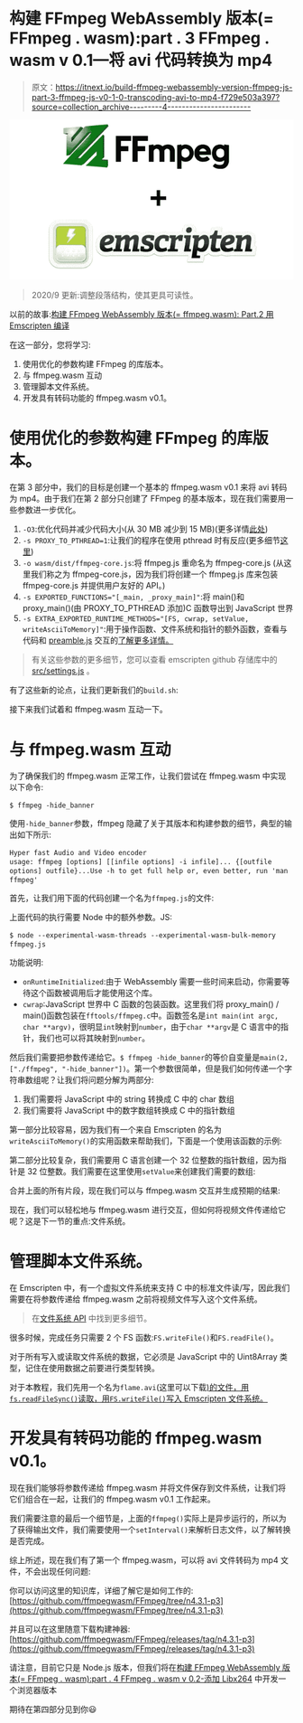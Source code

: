# 构建 FFmpeg WebAssembly 版本(= FFmpeg . wasm):part . 3 FFmpeg . wasm v 0.1—将 avi 代码转换为 mp4

> 原文：<https://itnext.io/build-ffmpeg-webassembly-version-ffmpeg-js-part-3-ffmpeg-js-v0-1-0-transcoding-avi-to-mp4-f729e503a397?source=collection_archive---------4----------------------->

![](img/8c0c378d4f8e771bf56ebf20e4685f63.png)

> 2020/9 更新:调整段落结构，使其更具可读性。

以前的故事:[构建 FFmpeg WebAssembly 版本(= ffmpeg.wasm): Part.2 用 Emscripten 编译](https://medium.com/@jeromewus/build-ffmpeg-webassembly-version-ffmpeg-js-part-2-compile-with-emscripten-4c581e8c9a16)

在这一部分，您将学习:

1.  使用优化的参数构建 FFmpeg 的库版本。
2.  与 ffmpeg.wasm 互动
3.  管理脚本文件系统。
4.  开发具有转码功能的 ffmpeg.wasm v0.1。

# 使用优化的参数构建 FFmpeg 的库版本。

在第 3 部分中，我们的目标是创建一个基本的 ffmpeg.wasm v0.1 来将 avi 转码为 mp4。由于我们在第 2 部分只创建了 FFmpeg 的基本版本，现在我们需要用一些参数进一步优化。

1.  `-O3`:优化代码并减少代码大小(从 30 MB 减少到 15 MB)(更多详情[此处](https://emscripten.org/docs/optimizing/Optimizing-Code.html))
2.  `-s PROXY_TO_PTHREAD=1`:让我们的程序在使用 pthread 时有反应(更多细节[这里](https://emscripten.org/docs/porting/pthreads.html#additional-flags))
3.  `-o wasm/dist/ffmpeg-core.js`:将 ffmpeg.js 重命名为 ffmpeg-core.js
    (从这里我们称之为 ffmpeg-core.js，因为我们将创建一个 ffmpeg.js 库来包装 ffmpeg-core.js 并提供用户友好的 API。)
4.  `-s EXPORTED_FUNCTIONS="[_main, _proxy_main]"`:将 main()和 proxy_main()(由 PROXY_TO_PTHREAD 添加)C 函数导出到 JavaScript 世界
5.  `-s EXTRA_EXPORTED_RUNTIME_METHODS="[FS, cwrap, setValue, writeAsciiToMemory]"`:用于操作函数、文件系统和指针的额外函数，查看与代码和 [preamble.js](https://emscripten.org/docs/api_reference/preamble.js.html) 交互的[了解更多详情。](https://emscripten.org/docs/porting/connecting_cpp_and_javascript/Interacting-with-code.html)

> 有关这些参数的更多细节，您可以查看 emscripten github 存储库中的 [src/settings.js](https://github.com/emscripten-core/emscripten/blob/1.39.18/src/settings.js) 。

有了这些新的论点，让我们更新我们的`build.sh`:

接下来我们试着和 ffmpeg.wasm 互动一下。

# 与 ffmpeg.wasm 互动

为了确保我们的 ffmpeg.wasm 正常工作，让我们尝试在 ffmpeg.wasm 中实现以下命令:

```
$ ffmpeg -hide_banner
```

使用`-hide_banner`参数，ffmpeg 隐藏了关于其版本和构建参数的细节，典型的输出如下所示:

```
Hyper fast Audio and Video encoder
usage: ffmpeg [options] [[infile options] -i infile]... {[outfile options] outfile}...Use -h to get full help or, even better, run 'man ffmpeg'
```

首先，让我们用下面的代码创建一个名为`ffmpeg.js`的文件:

上面代码的执行需要 Node 中的额外参数。JS:

```
$ node --experimental-wasm-threads --experimental-wasm-bulk-memory ffmpeg.js
```

功能说明:

*   `onRuntimeInitialized`:由于 WebAssembly 需要一些时间来启动，你需要等待这个函数被调用后才能使用这个库。
*   `cwrap`:JavaScript 世界中 C 函数的包装函数。这里我们将 proxy_main() / main()函数包装在`fftools/ffmpeg.c`中。函数签名是`int main(int argc, char **argv)`，很明显`int`映射到`number`，由于`char **argv`是 C 语言中的指针，我们也可以将其映射到`number`。

然后我们需要把参数传递给它。`$ ffmpeg -hide_banner`的等价自变量是`main(2, ["./ffmpeg", "-hide_banner"])`。第一个参数很简单，但是我们如何传递一个字符串数组呢？让我们将问题分解为两部分:

1.  我们需要将 JavaScript 中的 string 转换成 C 中的 char 数组
2.  我们需要将 JavaScript 中的数字数组转换成 C 中的指针数组

第一部分比较容易，因为我们有一个来自 Emscripten 的名为`writeAsciiToMemory()`的实用函数来帮助我们，下面是一个使用该函数的示例:

第二部分比较复杂，我们需要用 C 语言创建一个 32 位整数的指针数组，因为指针是 32 位整数。我们需要在这里使用`setValue`来创建我们需要的数组:

合并上面的所有片段，现在我们可以与 ffmpeg.wasm 交互并生成预期的结果:

现在，我们可以轻松地与 ffmpeg.wasm 进行交互，但如何将视频文件传递给它呢？这是下一节的重点:文件系统。

# 管理脚本文件系统。

在 Emscripten 中，有一个虚拟文件系统来支持 C 中的标准文件读/写，因此我们需要在将参数传递给 ffmpeg.wasm 之前将视频文件写入这个文件系统。

> 在[文件系统 API](https://emscripten.org/docs/api_reference/Filesystem-API.html) 中找到更多细节。

很多时候，完成任务只需要 2 个 FS 函数:`FS.writeFile()`和`FS.readFile()`。

对于所有写入或读取文件系统的数据，它必须是 JavaScript 中的 Uint8Array 类型，记住在使用数据之前要进行类型转换。

对于本教程，我们先用一个名为`flame.avi`(这里可以下载[)的文件，用`fs.readFileSync()`读取，用`FS.writeFile()`写入 Emscripten 文件系统。](https://github.com/ffmpegwasm/testdata/raw/master/flame.avi)

# 开发具有转码功能的 ffmpeg.wasm v0.1。

现在我们能够将参数传递给 ffmpeg.wasm 并将文件保存到文件系统，让我们将它们组合在一起，让我们的 ffmpeg.wasm v0.1 工作起来。

我们需要注意的最后一个细节是，上面的`ffmpeg()`实际上是异步运行的，所以为了获得输出文件，我们需要使用一个`setInterval()`来解析日志文件，以了解转换是否完成。

综上所述，现在我们有了第一个 ffmpeg.wasm，可以将 avi 文件转码为 mp4 文件，不会出现任何问题:

你可以访问这里的知识库，详细了解它是如何工作的:[https://github.com/ffmpegwasm/FFmpeg/tree/n4.3.1-p3](https://github.com/ffmpegwasm/FFmpeg/tree/n4.3.1-p3)

并且可以在这里随意下载构建神器:[https://github.com/ffmpegwasm/FFmpeg/releases/tag/n4.3.1-p3](https://github.com/ffmpegwasm/FFmpeg/releases/tag/n4.3.1-p3)

请注意，目前它只是 Node.js 版本，但我们将在[构建 FFmpeg WebAssembly 版本(= FFmpeg . wasm):part . 4 FFmpeg . wasm v 0.2-添加 Libx264](https://medium.com/@jeromewus/build-ffmpeg-webassembly-version-ffmpeg-js-part-4-ffmpeg-js-v0-2-web-worker-and-libx264-d0596f1beb4e) 中开发一个浏览器版本

期待在第四部分见到你😃